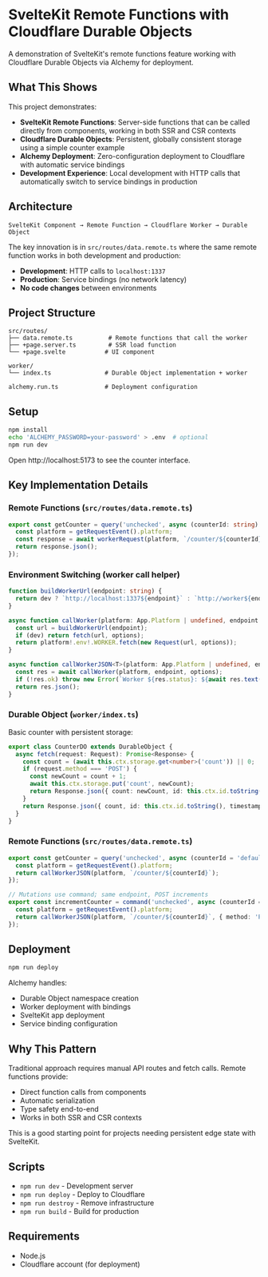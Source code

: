# SvelteKit Remote Functions with Cloudflare Durable Objects

A demonstration of SvelteKit's remote functions feature working with Cloudflare Durable Objects via Alchemy for deployment.

## What This Shows

This project demonstrates:

- **SvelteKit Remote Functions**: Server-side functions that can be called directly from components, working in both SSR and CSR contexts
- **Cloudflare Durable Objects**: Persistent, globally consistent storage using a simple counter example
- **Alchemy Deployment**: Zero-configuration deployment to Cloudflare with automatic service bindings
- **Development Experience**: Local development with HTTP calls that automatically switch to service bindings in production

## Architecture

```
SvelteKit Component → Remote Function → Cloudflare Worker → Durable Object
```

The key innovation is in `src/routes/data.remote.ts` where the same remote function works in both development and production:

- **Development**: HTTP calls to `localhost:1337`
- **Production**: Service bindings (no network latency)
- **No code changes** between environments

## Project Structure

```
src/routes/
├── data.remote.ts          # Remote functions that call the worker
├── +page.server.ts         # SSR load function
└── +page.svelte           # UI component

worker/
└── index.ts               # Durable Object implementation + worker

alchemy.run.ts             # Deployment configuration
```

## Setup

```bash
npm install
echo 'ALCHEMY_PASSWORD=your-password' > .env  # optional
npm run dev
```

Open http://localhost:5173 to see the counter interface.

## Key Implementation Details

### Remote Functions (`src/routes/data.remote.ts`)

```typescript
export const getCounter = query('unchecked', async (counterId: string) => {
  const platform = getRequestEvent().platform;
  const response = await workerRequest(platform, `/counter/${counterId}`);
  return response.json();
});
```

### Environment Switching (worker call helper)

```typescript
function buildWorkerUrl(endpoint: string) {
  return dev ? `http://localhost:1337${endpoint}` : `http://worker${endpoint}`;
}

async function callWorker(platform: App.Platform | undefined, endpoint: string, options?: RequestInit) {
  const url = buildWorkerUrl(endpoint);
  if (dev) return fetch(url, options);
  return platform!.env!.WORKER.fetch(new Request(url, options));
}

async function callWorkerJSON<T>(platform: App.Platform | undefined, endpoint: string, options?: RequestInit): Promise<T> {
  const res = await callWorker(platform, endpoint, options);
  if (!res.ok) throw new Error(`Worker ${res.status}: ${await res.text()}`);
  return res.json();
}
```

### Durable Object (`worker/index.ts`)

Basic counter with persistent storage:

```typescript
export class CounterDO extends DurableObject {
  async fetch(request: Request): Promise<Response> {
    const count = (await this.ctx.storage.get<number>('count')) || 0;
    if (request.method === 'POST') {
      const newCount = count + 1;
      await this.ctx.storage.put('count', newCount);
      return Response.json({ count: newCount, id: this.ctx.id.toString(), timestamp: new Date().toISOString() });
    }
    return Response.json({ count, id: this.ctx.id.toString(), timestamp: new Date().toISOString() });
  }
}
```

### Remote Functions (`src/routes/data.remote.ts`)

```typescript
export const getCounter = query('unchecked', async (counterId = 'default') => {
  const platform = getRequestEvent().platform;
  return callWorkerJSON(platform, `/counter/${counterId}`);
});

// Mutations use command; same endpoint, POST increments
export const incrementCounter = command('unchecked', async (counterId = 'default') => {
  const platform = getRequestEvent().platform;
  return callWorkerJSON(platform, `/counter/${counterId}`, { method: 'POST' });
});
```

## Deployment

```bash
npm run deploy
```

Alchemy handles:
- Durable Object namespace creation
- Worker deployment with bindings
- SvelteKit app deployment
- Service binding configuration

## Why This Pattern

Traditional approach requires manual API routes and fetch calls. Remote functions provide:
- Direct function calls from components
- Automatic serialization
- Type safety end-to-end
- Works in both SSR and CSR contexts

This is a good starting point for projects needing persistent edge state with SvelteKit.

## Scripts

- `npm run dev` - Development server
- `npm run deploy` - Deploy to Cloudflare
- `npm run destroy` - Remove infrastructure
- `npm run build` - Build for production

## Requirements

- Node.js
- Cloudflare account (for deployment)